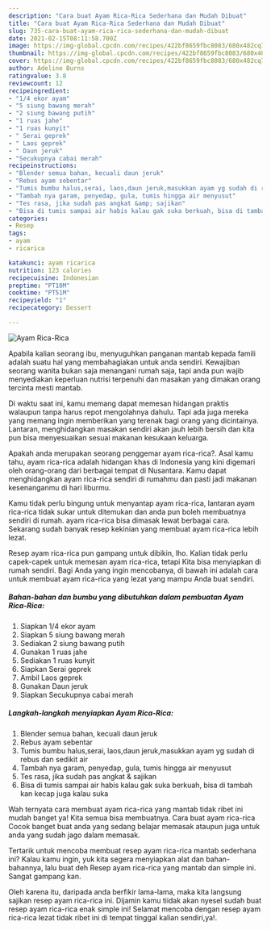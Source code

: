 ```yaml
---
description: "Cara buat Ayam Rica-Rica Sederhana dan Mudah Dibuat"
title: "Cara buat Ayam Rica-Rica Sederhana dan Mudah Dibuat"
slug: 735-cara-buat-ayam-rica-rica-sederhana-dan-mudah-dibuat
date: 2021-02-15T08:11:58.700Z
image: https://img-global.cpcdn.com/recipes/422bf8659fbc8083/680x482cq70/ayam-rica-rica-foto-resep-utama.jpg
thumbnail: https://img-global.cpcdn.com/recipes/422bf8659fbc8083/680x482cq70/ayam-rica-rica-foto-resep-utama.jpg
cover: https://img-global.cpcdn.com/recipes/422bf8659fbc8083/680x482cq70/ayam-rica-rica-foto-resep-utama.jpg
author: Adeline Burns
ratingvalue: 3.8
reviewcount: 12
recipeingredient:
- "1/4 ekor ayam"
- "5 siung bawang merah"
- "2 siung bawang putih"
- "1 ruas jahe"
- "1 ruas kunyit"
- " Serai geprek"
- " Laos geprek"
- " Daun jeruk"
- "Secukupnya cabai merah"
recipeinstructions:
- "Blender semua bahan, kecuali daun jeruk"
- "Rebus ayam sebentar"
- "Tumis bumbu halus,serai, laos,daun jeruk,masukkan ayam yg sudah di rebus dan sedikit air"
- "Tambah nya garam, penyedap, gula, tumis hingga air menyusut"
- "Tes rasa, jika sudah pas angkat &amp; sajikan"
- "Bisa di tumis sampai air habis kalau gak suka berkuah, bisa di tambah kan kecap juga kalau suka"
categories:
- Resep
tags:
- ayam
- ricarica

katakunci: ayam ricarica 
nutrition: 123 calories
recipecuisine: Indonesian
preptime: "PT10M"
cooktime: "PT51M"
recipeyield: "1"
recipecategory: Dessert

---
```



![Ayam Rica-Rica](https://img-global.cpcdn.com/recipes/422bf8659fbc8083/680x482cq70/ayam-rica-rica-foto-resep-utama.jpg)

Apabila kalian seorang ibu, menyuguhkan panganan mantab kepada famili adalah suatu hal yang membahagiakan untuk anda sendiri. Kewajiban seorang  wanita bukan saja menangani rumah saja, tapi anda pun wajib menyediakan keperluan nutrisi terpenuhi dan masakan yang dimakan orang tercinta mesti mantab.

Di waktu  saat ini, kamu memang dapat memesan hidangan praktis walaupun tanpa harus repot mengolahnya dahulu. Tapi ada juga mereka yang memang ingin memberikan yang terenak bagi orang yang dicintainya. Lantaran, menghidangkan masakan sendiri akan jauh lebih bersih dan kita pun bisa menyesuaikan sesuai makanan kesukaan keluarga. 



Apakah anda merupakan seorang penggemar ayam rica-rica?. Asal kamu tahu, ayam rica-rica adalah hidangan khas di Indonesia yang kini digemari oleh orang-orang dari berbagai tempat di Nusantara. Kamu dapat menghidangkan ayam rica-rica sendiri di rumahmu dan pasti jadi makanan kesenanganmu di hari liburmu.

Kamu tidak perlu bingung untuk menyantap ayam rica-rica, lantaran ayam rica-rica tidak sukar untuk ditemukan dan anda pun boleh membuatnya sendiri di rumah. ayam rica-rica bisa dimasak lewat berbagai cara. Sekarang sudah banyak resep kekinian yang membuat ayam rica-rica lebih lezat.

Resep ayam rica-rica pun gampang untuk dibikin, lho. Kalian tidak perlu capek-capek untuk memesan ayam rica-rica, tetapi Kita bisa menyiapkan di rumah sendiri. Bagi Anda yang ingin mencobanya, di bawah ini adalah cara untuk membuat ayam rica-rica yang lezat yang mampu Anda buat sendiri.

<!--inarticleads1-->

##### Bahan-bahan dan bumbu yang dibutuhkan dalam pembuatan Ayam Rica-Rica:

1. Siapkan 1/4 ekor ayam
1. Siapkan 5 siung bawang merah
1. Sediakan 2 siung bawang putih
1. Gunakan 1 ruas jahe
1. Sediakan 1 ruas kunyit
1. Siapkan  Serai geprek
1. Ambil  Laos geprek
1. Gunakan  Daun jeruk
1. Siapkan Secukupnya cabai merah




<!--inarticleads2-->

##### Langkah-langkah menyiapkan Ayam Rica-Rica:

1. Blender semua bahan, kecuali daun jeruk
1. Rebus ayam sebentar
1. Tumis bumbu halus,serai, laos,daun jeruk,masukkan ayam yg sudah di rebus dan sedikit air
1. Tambah nya garam, penyedap, gula, tumis hingga air menyusut
1. Tes rasa, jika sudah pas angkat &amp; sajikan
1. Bisa di tumis sampai air habis kalau gak suka berkuah, bisa di tambah kan kecap juga kalau suka




Wah ternyata cara membuat ayam rica-rica yang mantab tidak ribet ini mudah banget ya! Kita semua bisa membuatnya. Cara buat ayam rica-rica Cocok banget buat anda yang sedang belajar memasak ataupun juga untuk anda yang sudah jago dalam memasak.

Tertarik untuk mencoba membuat resep ayam rica-rica mantab sederhana ini? Kalau kamu ingin, yuk kita segera menyiapkan alat dan bahan-bahannya, lalu buat deh Resep ayam rica-rica yang mantab dan simple ini. Sangat gampang kan. 

Oleh karena itu, daripada anda berfikir lama-lama, maka kita langsung sajikan resep ayam rica-rica ini. Dijamin kamu tiidak akan nyesel sudah buat resep ayam rica-rica enak simple ini! Selamat mencoba dengan resep ayam rica-rica lezat tidak ribet ini di tempat tinggal kalian sendiri,ya!.

